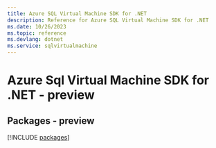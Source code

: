```yaml
---
title: Azure SQL Virtual Machine SDK for .NET
description: Reference for Azure SQL Virtual Machine SDK for .NET
ms.date: 10/26/2023
ms.topic: reference
ms.devlang: dotnet
ms.service: sqlvirtualmachine
---
```

# Azure Sql Virtual Machine SDK for .NET - preview
## Packages - preview
[!INCLUDE [packages](sql-virtual-machine-index.md)]
